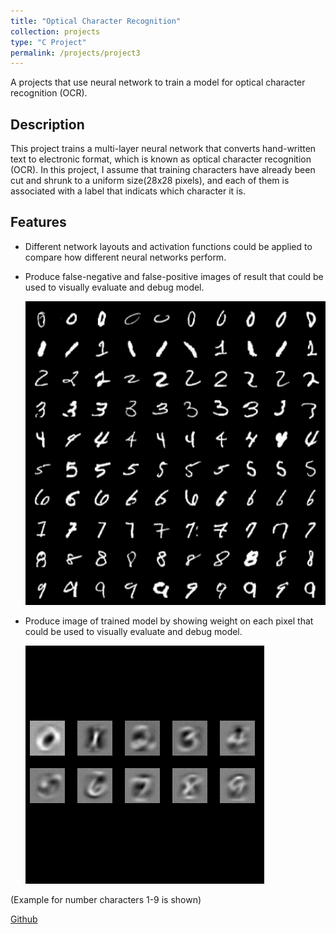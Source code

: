 ```yaml
---
title: "Optical Character Recognition"
collection: projects
type: "C Project"
permalink: /projects/project3
---
```


A projects that use neural network to train a model for optical character recognition (OCR).

Description
------
This project trains a multi-layer neural network that converts hand-written text to electronic format, which is known as optical character recognition (OCR). In this project, I assume that training characters have already been cut and shrunk to a uniform size(28x28 pixels), and each of them is associated with a label that indicats which character it is.

Features
------
* Different network layouts and activation functions could be applied to compare how different neural networks perform.

* Produce false-negative and false-positive images of result that could be used to visually evaluate and debug model.

  ![ocr_data](/images/ocr_data.png)

* Produce image of trained model by showing weight on each pixel that could be used to visually evaluate and debug model.

  ![ocr_weights](/images/ocr_weights.png)

(Example for number characters 1-9 is shown)

[Github](https://github.com/DuHan332/Optical-Character-Recognition)
